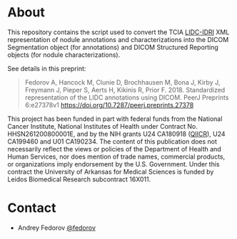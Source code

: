 # About

This repository contains the script used to convert the TCIA
[LIDC-IDRI](https://wiki.cancerimagingarchive.net/display/Public/LIDC-IDRI)
XML representation of nodule annotations and characterizations into the DICOM
Segmentation object (for annotations) and DICOM Structured Reporting objects
(for nodule characterizations).

See details in this preprint:

> Fedorov A, Hancock M, Clunie D, Brochhausen M, Bona J, Kirby J, Freymann J, Pieper S, Aerts H, Kikinis R, Prior F. 2018. Standardized representation of the LIDC annotations using DICOM. PeerJ Preprints 6:e27378v1 https://doi.org/10.7287/peerj.preprints.27378

This project has been funded in part with federal funds from the National Cancer Institute, National Institutes of Health under Contract No. HHSN261200800001E, and by the NIH grants U24 CA180918 ([QIICR](http://qiicr.org)), U24 CA199460 and U01 CA190234. The content of this publication does not necessarily reflect the views or policies of the Department of Health and Human Services, nor does mention of trade names, commercial products, or organizations imply endorsement by the U.S. Government. Under this contract the University of Arkansas for Medical Sciences is funded by Leidos Biomedical Research subcontract 16X011.

# Contact

* Andrey Fedorov [@fedorov](https://fedorov.github.com)
